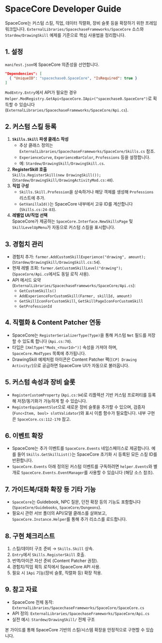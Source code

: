 # SpaceCore Developer Guide

SpaceCore는 커스텀 스킬, 직업, 데이터 직렬화, 장비 슬롯 등을 확장하기 위한 프레임워크입니다. `ExternalLibraries/SpacechaseFrameworks/SpaceCore` 소스와 `Stardew/DrawingSkill` 예제를 기준으로 핵심 사용법을 정리합니다.

## 1. 설정

`manifest.json`에 SpaceCore 의존성을 선언합니다.
```json
"Dependencies": [
  { "UniqueID": "spacechase0.SpaceCore", "IsRequired": true }
]
```

`ModEntry.Entry`에서 API가 필요한 경우 `Helper.ModRegistry.GetApi<SpaceCore.IApi>("spacechase0.SpaceCore")`로 획득할 수 있습니다 (`ExternalLibraries/SpacechaseFrameworks/SpaceCore/Api.cs`).

## 2. 커스텀 스킬 등록

1. **`Skills.Skill` 파생 클래스 작성**  
   - 추상 클래스 정의는 `ExternalLibraries/SpacechaseFrameworks/SpaceCore/Skills.cs` 참조.  
   - `ExperienceCurve`, `ExperienceBarColor`, `Professions` 등을 설정합니다.  
   - 예: `Stardew/DrawingSkill/DrawingSkill.cs`.
2. **RegisterSkill 호출**  
   `Skills.RegisterSkill(new DrawingSkill());` (`Stardew/DrawingSkill/DrawingActivityMod.cs:48`).
3. **직업 구성**  
   - `Skills.Skill.Profession`을 상속하거나 해당 객체를 생성해 `Professions` 리스트에 추가.  
   - `GetVanillaId()`는 SpaceCore 내부에서 고유 ID를 계산합니다 (`Skills.cs:24-83`).
4. **레벨업 UI/직업 선택**  
   SpaceCore가 제공하는 `SpaceCore.Interface.NewSkillsPage` 및 `SkillLevelUpMenu`가 자동으로 커스텀 스킬을 표시합니다.

## 3. 경험치 관리

- 경험치 추가: `farmer.AddCustomSkillExperience("drawing", amount);` (`Stardew/DrawingSkill/DrawingSkill.cs:54`).
- 현재 레벨 조회: `farmer.GetCustomSkillLevel("drawing");` (`SpaceCore/Api.cs`에서도 동일 로직 사용).
- API 메서드 요약 (`ExternalLibraries/SpacechaseFrameworks/SpaceCore/Api.cs`):
  - `GetCustomSkills()`
  - `AddExperienceForCustomSkill(Farmer, skillId, amount)`
  - `GetSkillIconForCustomSkill`, `GetSkillPageIconForCustomSkill`
  - `GetProfessionId`

## 4. 직렬화 & Content Patcher 연동

- SpaceCore는 `RegisterSerializerType(Type)`을 통해 커스텀 `Net` 필드를 저장할 수 있도록 합니다 (`Api.cs:70`).  
- 타입은 `[XmlType("Mods_<YourId>")]` 속성을 가져야 하며, `SpaceCore.ModTypes` 목록에 추가됩니다.
- DrawingSkill 예제처럼 아이콘은 Content Patcher 팩(`[CP] Drawing Activity/`)으로 공급하면 SpaceCore UI가 자동으로 불러옵니다.

## 5. 커스텀 속성과 장비 슬롯

- `RegisterCustomProperty` (`Api.cs:94`)로 리플렉션 기반 커스텀 프로퍼티를 등록해 저장/동기화가 가능하게 할 수 있습니다.
- `RegisterEquipmentSlot`으로 새로운 장비 슬롯을 추가할 수 있으며, 검증자(`Func<Item, bool> slotValidator`)와 표시 이름 함수가 필요합니다. 내부 구현은 `SpaceCore.cs:112-170` 참고.

## 6. 이벤트 확장

- SpaceCore는 추가 이벤트를 `SpaceCore.Events` 네임스페이스로 제공합니다. 예를 들어 `Skills.GetSkillList()`는 SpaceCore 초기화 시 등록된 모든 스킬 ID를 반환합니다.
- `SpaceCore.Events` 아래 정의된 커스텀 이벤트를 구독하려면 `helper.Events`와 별개로 `SpaceCore.Events.EventManager`를 사용할 수 있습니다 (해당 소스 참조).

## 7. 가이드북/대화 확장 등 기타 기능

- `SpaceCore`는 Guidebook, NPC 질문, 던전 확장 등의 기능도 포함합니다 (`SpaceCore/Guidebooks`, `SpaceCore/Dungeons`).  
- 필요시 관련 서브 폴더의 API/모델 클래스를 살펴보고, `SpaceCore.Instance.Helper`를 통해 추가 리소스를 로드합니다.

## 8. 구현 체크리스트

1. 스킬/데이터 구조 준비 → `Skills.Skill` 상속.  
2. `Entry`에서 `Skills.RegisterSkill` 호출.  
3. 번역/아이콘 자산 준비 (Content Patcher 권장).  
4. 경험치/직업 획득 로직에서 SpaceCore API 사용.  
5. 필요 시 `IApi` 기능(장비 슬롯, 직렬화 등) 확장 적용.

## 9. 참고 자료

- SpaceCore 전체 동작: `ExternalLibraries/SpacechaseFrameworks/SpaceCore/SpaceCore.cs`
- API 정의: `ExternalLibraries/SpacechaseFrameworks/SpaceCore/Api.cs`
- 실전 예시: `Stardew/DrawingSkill/` 전체 구조

본 가이드를 통해 SpaceCore 기반의 스킬/시스템 확장을 안정적으로 구현할 수 있습니다.
